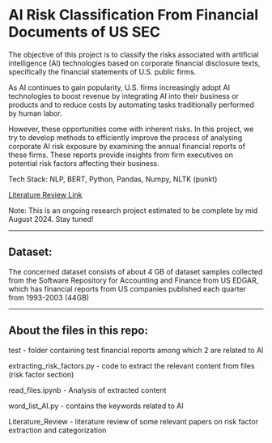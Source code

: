 # AI Risk Classification From Financial Documents of US SEC 

The objective of this project is to classify the risks associated with artificial intelligence (AI) technologies based on corporate financial disclosure texts, specifically the financial statements of U.S. public firms. 

As AI continues to gain popularity, U.S. firms increasingly adopt AI technologies to boost revenue by integrating AI into their business or products and to reduce costs by automating tasks traditionally performed by human labor. 

However, these opportunities come with inherent risks. In this project, we try to develop methods to efficiently improve the process of analysing corporate AI risk exposure by examining the annual financial reports of these firms. These reports provide insights from firm executives on potential risk factors affecting their business.

Tech Stack: NLP, BERT, Python, Pandas, Numpy, NLTK (punkt)

[Literature Review Link](https://github.com/rxdhikx/AI-Risk_Classification-From-Financial-Documents/blob/main/Literature_Review.md)

Note: This is an ongoing research project estimated to be complete by mid August 2024. Stay tuned!

--------------------------------------------------------------------------------------------------------------------------------------------------

## Dataset:

The concerned dataset consists of about 4 GB of dataset samples collected from the Software Repository for Accounting and Finance from US EDGAR, which has financial reports from US companies published each quarter from 1993-2003 (44GB)

--------------------------------------------------------------------------------------------------------------------------------------------------
## About the files in this repo:

test - folder containing test financial reports among which 2 are related to AI

extracting_risk_factors.py - code to extract the relevant content from files (risk factor section)

read_files.ipynb - Analysis of extracted content 

word_list_AI.py - contains the keywords related to AI 

Literature_Review - literature review of some relevant papers on risk factor extraction and categorization
